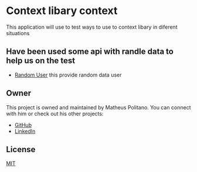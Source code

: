 # Context libary context

This application will use to test ways to use to context libary in diferent situations



## Have been used some api with randle data to help us on the test

- [Random User](https://randomuser.me/) this provide random data user



## Owner
This project is owned and maintained by Matheus Politano. You can connect with him or check out his other projects:
- [GitHub](https://github.com/matheuspolitano?tab=repositories)
- [LinkedIn](https://www.linkedin.com/in/matheus-politano-08b762123/)

## License

[MIT](LICENSE)

